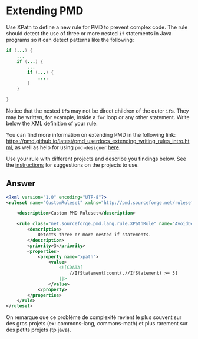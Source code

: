 # Extending PMD

Use XPath to define a new rule for PMD to prevent complex code. The rule should detect the use of three or more nested `if` statements in Java programs so it can detect patterns like the following:

```Java
if (...) {
    ...
    if (...) {
        ...
        if (...) {
            ....
        }
    }

}
```
Notice that the nested `if`s may not be direct children of the outer `if`s. They may be written, for example, inside a `for` loop or any other statement.
Write below the XML definition of your rule.

You can find more information on extending PMD in the following link: https://pmd.github.io/latest/pmd_userdocs_extending_writing_rules_intro.html, as well as help for using `pmd-designer` [here](https://github.com/selabs-ur1/VV-ISTIC-TP2/blob/master/exercises/designer-help.md).

Use your rule with different projects and describe you findings below. See the [instructions](../sujet.md) for suggestions on the projects to use.

## Answer

``` xml
<?xml version="1.0" encoding="UTF-8"?>
<ruleset name="CustomRuleset" xmlns="http://pmd.sourceforge.net/ruleset/2.0.0" xmlns:xsi="http://www.w3.org/2001/XMLSchema-instance" xsi:schemaLocation="http://pmd.sourceforge.net/ruleset/2.0.0 http://pmd.sourceforge.net/ruleset_2_0_0.xsd" xsi:noNamespaceSchemaLocation="http://pmd.sourceforge.net/ruleset_2_0_0.xsd">

    <description>Custom PMD Ruleset</description>

    <rule class="net.sourceforge.pmd.lang.rule.XPathRule" name="AvoidDeeplyNestedIfStatements" language="java" since="1.0" message="Avoid deeply nested if statements">
        <description>
            Detects three or more nested if statements.
        </description>
        <priority>3</priority>
        <properties>
            <property name="xpath">
                <value>
                    <![CDATA[
                        //IfStatement[count(.//IfStatement) >= 3]
                    ]]>
                </value>
            </property>
        </properties>
    </rule>
</ruleset>
```

On remarque que ce problème de complexité revient le plus souvent sur des gros projets (ex: commons-lang, commons-math) et plus rarement sur des petits projets (tp java).